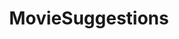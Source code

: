 ---
title: MovieSuggestions
crosslinks:
- moviesbot
- youtubefactsbot
- youtubot
- HorrorReviewed
- movies
- horror
- moviescirclejerk
- NetflixBestOf
- tmsbmeta
- tipofmytongue
- Cyberpunk
- anti_gif_bot
- tipofmypenis
- Suomi
- tabled
- xkcd
- crossdressing
- ObscureMedia
- WatchItForThePlot
- Ijustwatched
---